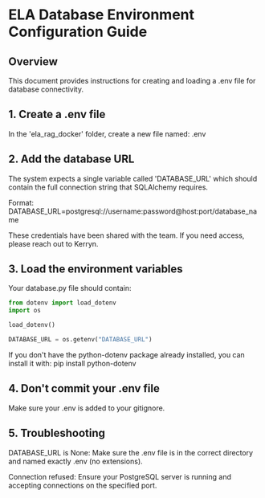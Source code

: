 # **ELA Database Environment Configuration Guide**

## **Overview**
This document provides instructions for creating and loading a .env file for database connectivity.

## **1. Create a .env file**
In the 'ela_rag_docker' folder, create a new file named: .env

## **2. Add the database URL**
The system expects a single variable called 'DATABASE_URL' which should contain the full connection string that SQLAlchemy requires. 

Format:
DATABASE_URL=postgresql://username:password@host:port/database_name

These credentials have been shared with the team. If you need access, please reach out to Kerryn. 

## **3. Load the environment variables**
Your database.py file should contain:

```python
from dotenv import load_dotenv
import os

load_dotenv()

DATABASE_URL = os.getenv("DATABASE_URL")
```

If you don't have the python-dotenv package already installed, you can install it with:
pip install python-dotenv 

## **4. Don't commit your .env file**
Make sure your .env is added to your gitignore. 

## **5. Troubleshooting**
DATABASE_URL is None: Make sure the .env file is in the correct directory and named exactly .env (no extensions). 

Connection refused: Ensure your PostgreSQL server is running and accepting connections on the specified port.
